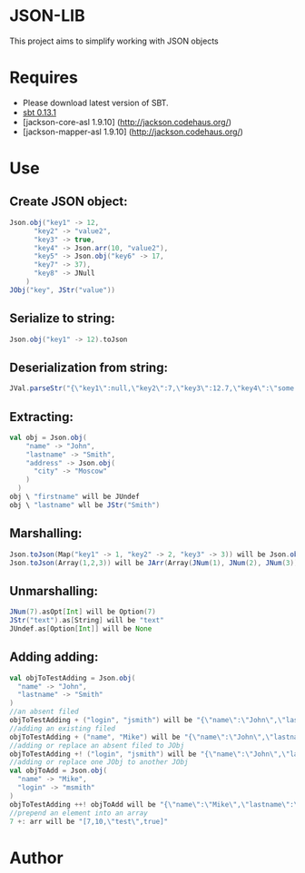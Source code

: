 JSON-LIB
========
This project aims to simplify working with JSON objects

Requires
========
* Please download latest version of SBT.
* [sbt 0.13.1](https://scala-sbt.org)
* [jackson-core-asl 1.9.10] (http://jackson.codehaus.org/)
* [jackson-mapper-asl 1.9.10] (http://jackson.codehaus.org/)

Use
===
Create JSON object:
-------------------
```scala
Json.obj("key1" -> 12,
      "key2" -> "value2",
      "key3" -> true,
      "key4" -> Json.arr(10, "value2"),
      "key5" -> Json.obj("key6" -> 17,
      "key7" -> 37),
      "key8" -> JNull
    )
JObj("key", JStr("value"))
```
Serialize to string:
--------------------
```scala
Json.obj("key1" -> 12).toJson
```
Deserialization from string:
----------------------------
```scala
JVal.parseStr("{\"key1\":null,\"key2\":7,\"key3\":12.7,\"key4\":\"some text\",\"key5\":true}")
```
Extracting:
-----------
```scala
val obj = Json.obj(
    "name" -> "John",
    "lastname" -> "Smith",
    "address" -> Json.obj(
      "city" -> "Moscow"
    )
  )
obj \ "firstname" will be JUndef
obj \ "lastname" wll be JStr("Smith")
```
Marshalling:
------------
```scala
Json.toJson(Map("key1" -> 1, "key2" -> 2, "key3" -> 3)) will be Json.obj("key1" -> JNum(1), "key2" -> JNum(2), "key3" -> JNum(3))
Json.toJson(Array(1,2,3)) will be JArr(Array(JNum(1), JNum(2), JNum(3)))
```
Unmarshalling:
--------------
```scala
JNum(7).asOpt[Int] will be Option(7)
JStr("text").as[String] will be "text"
JUndef.as[Option[Int]] will be None
```
Adding adding:
--------------
```scala
val objToTestAdding = Json.obj(
  "name" -> "John",
  "lastname" -> "Smith"
)
//an absent filed
objToTestAdding + ("login", "jsmith") will be "{\"name\":\"John\",\"lastname\":\"Smith\",\"login\":\"jsmith\"}"
//adding an existing filed
objToTestAdding + ("name", "Mike") will be "{\"name\":\"John\",\"lastname\":\"Smith\"}"
//adding or replace an absent filed to JObj
objToTestAdding +! ("login", "jsmith") will be "{\"name\":\"John\",\"lastname\":\"Smith\",\"login\":\"jsmith\"}"
//adding or replace one JObj to another JObj
val objToAdd = Json.obj(
  "name" -> "Mike",
  "login" -> "msmith"
)
objToTestAdding ++! objToAdd will be "{\"name\":\"Mike\",\"lastname\":\"Smith\",\"login\":\"msmith\"}"
//prepend an element into an array
7 +: arr will be "[7,10,\"test\",true]"
```

Author
======
